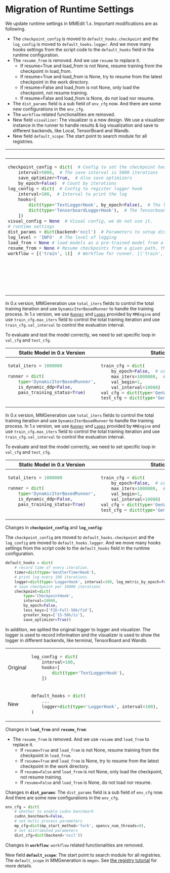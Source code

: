 # Migration of Runtime Settings

We update runtime settings in MMEdit 1.x. Important modifications are as following.

- The `checkpoint_config` is moved to `default_hooks.checkpoint` and the `log_config` is moved to `default_hooks.logger`. And we move many hooks settings from the script code to the `default_hooks` field in the runtime configuration.
- The `resume_from` is removed. And we use `resume` to replace it.
  - If resume=True and load_from is not None, resume training from the checkpoint in load_from.
  - If resume=True and load_from is None, try to resume from the latest checkpoint in the work directory.
  - If resume=False and load_from is not None, only load the checkpoint, not resume training.
  - If resume=False and load_from is None, do not load nor resume.
- The `dist_params` field is a sub field of `env_cfg` now. And there are some new configurations in the `env_cfg`.
- The `workflow` related functionalities are removed.
- New field `visualizer`: The visualizer is a new design. We use a visualizer instance in the runner to handle results & log visualization and save to different backends,  like Local, TensorBoard and Wandb.
- New field `default_scope`: The start point to search module for all registries.

<table class="docutils">
<thead>
  <tr>
    <th> Original </th>
    <th> New </th>
<tbody>
<tr>
<td valign="top">

```python
checkpoint_config = dict(  # Config to set the checkpoint hook, Refer to https://github.com/open-mmlab/mmcv/blob/master/mmcv/runner/hooks/checkpoint.py for implementation.
    interval=5000,  # The save interval is 5000 iterations
    save_optimizer=True,  # Also save optimizers
    by_epoch=False)  # Count by iterations
log_config = dict(  # Config to register logger hook
    interval=100,  # Interval to print the log
    hooks=[
        dict(type='TextLoggerHook', by_epoch=False),  # The logger used to record the training process
        dict(type='TensorboardLoggerHook'),  # The Tensorboard logger is also supported
    ])
visual_config = None  # Visual config, we do not use it.
# runtime settings
dist_params = dict(backend='nccl')  # Parameters to setup distributed training, the port can also be set
log_level = 'INFO'  # The level of logging
load_from = None # load models as a pre-trained model from a given path. This will not resume training
resume_from = None # Resume checkpoints from a given path, the training will be resumed from the iteration when the checkpoint's is saved
workflow = [('train', 1)]  # Workflow for runner. [('train', 1)] means there is only one workflow and the workflow named 'train' is executed once. Keep this unchanged when training current matting models
```

</td>

<td valign="top">

```python
default_hooks = dict(  # Used to build default hooks
    checkpoint=dict(  # Config to set the checkpoint hook
        type='CheckpointHook',
        interval=5000,  # The save interval is 5000 iterations
        save_optimizer=True,
        by_epoch=False,  # Count by iterations
        out_dir=save_dir,
    ),
    timer=dict(type='IterTimerHook'),
    logger=dict(type='LoggerHook', interval=100),  # Config to register logger hook
    param_scheduler=dict(type='ParamSchedulerHook'),
    sampler_seed=dict(type='DistSamplerSeedHook'),
)
default_scope = 'mmedit' # Used to set registries location
env_cfg = dict(  # Parameters to setup distributed training, the port can also be set
    cudnn_benchmark=False,
    mp_cfg=dict(mp_start_method='fork', opencv_num_threads=4),
    dist_cfg=dict(backend='nccl'),
)
log_level = 'INFO'  # The level of logging
log_processor = dict(type='LogProcessor', window_size=100, by_epoch=False)  # Used to build log processor
load_from = None  # load models as a pre-trained model from a given path. This will not resume training.
resume = False  # Resume checkpoints from a given path, the training will be resumed from the epoch when the checkpoint's is saved.
```

</td>

</tr>
</thead>
</table>

In 0.x version, MMGeneration use `total_iters` fields to control the total training iteration and use `DynamicIterBasedRunner` to handle the training process.
In 1.x version, we use [`Runner`](https://github.com/open-mmlab/mmengine/blob/main/docs/zh_cn/tutorials/runner.md) and [`Loops`](https://github.com/open-mmlab/mmengine/blob/main/mmengine/runner/loops.py) provided by `MMEngine` and use `train_cfg.max_iters` field to control the total training iteration and use `train_cfg.val_interval` to control the evaluation interval.

To evaluate and test the model correctly, we need to set specific loop in `val_cfg` and `test_cfg`.

<table class="docutils">
<thead>
  <tr>
    <th> Static Model in 0.x Version </th>
    <th> Static Model in 1.x Version </th>
<tbody>
<tr>
<td valign="top">

```python
total_iters = 1000000

runner = dict(
    type='DynamicIterBasedRunner',
    is_dynamic_ddp=False,
    pass_training_status=True)
```

</td>

<td valign="top">

```python
train_cfg = dict(
    by_epoch=False,  # use iteration based training
    max_iters=1000000,  # max training iteration
    val_begin=1,
    val_interval=10000)  # evaluation interval
val_cfg = dict(type='GenValLoop')  # specific loop in validation
test_cfg = dict(type='GenTestLoop')  # specific loop in testing
```

</td>

</tr>
</thead>
</table>

In 0.x version, MMGeneration use `total_iters` fields to control the total training iteration and use `DynamicIterBasedRunner` to handle the training process.
In 1.x version, we use [`Runner`](https://github.com/open-mmlab/mmengine/blob/main/docs/zh_cn/tutorials/runner.md) and [`Loops`](https://github.com/open-mmlab/mmengine/blob/main/mmengine/runner/loops.py) provided by `MMEngine` and use `train_cfg.max_iters` field to control the total training iteration and use `train_cfg.val_interval` to control the evaluation interval.

To evaluate and test the model correctly, we need to set specific loop in `val_cfg` and `test_cfg`.

<table class="docutils">
<thead>
  <tr>
    <th> Static Model in 0.x Version </th>
    <th> Static Model in 1.x Version </th>
<tbody>
<tr>
<td valign="top">

```python
total_iters = 1000000

runner = dict(
    type='DynamicIterBasedRunner',
    is_dynamic_ddp=False,
    pass_training_status=True)
```

</td>

<td valign="top">

```python
train_cfg = dict(
    by_epoch=False,  # use iteration based training
    max_iters=1000000,  # max training iteration
    val_begin=1,
    val_interval=10000)  # evaluation interval
val_cfg = dict(type='GenValLoop')  # specific loop in validation
test_cfg = dict(type='GenTestLoop')  # specific loop in testing
```

</td>

</tr>
</thead>
</table>

Changes in **`checkpoint_config`** and **`log_config`**:

The `checkpoint_config` are moved to `default_hooks.checkpoint` and the `log_config` are moved to `default_hooks.logger`.
And we move many hooks settings from the script code to the `default_hooks` field in the runtime configuration.

```python
default_hooks = dict(
    # record time of every iteration.
    timer=dict(type='GenIterTimerHook'),
    # print log every 100 iterations.
    logger=dict(type='LoggerHook', interval=100, log_metric_by_epoch=False),
    # save checkpoint per 10000 iterations
    checkpoint=dict(
        type='CheckpointHook',
        interval=10000,
        by_epoch=False,
        less_keys=['FID-Full-50k/fid'],
        greater_keys=['IS-50k/is'],
        save_optimizer=True))
```

In addition, we splited the original logger to logger and visualizer. The logger is used to record
information and the visualizer is used to show the logger in different backends, like terminal, TensorBoard
and Wandb.

<table class="docutils">
<tr>
<td>Original</td>
<td>

```python
log_config = dict(
    interval=100,
    hooks=[
        dict(type='TextLoggerHook'),
    ])
```

</td>
<tr>
<td>New</td>
<td>

```python
default_hooks = dict(
    ...
    logger=dict(type='LoggerHook', interval=100),
)

```

</td>
</tr>
</table>

Changes in **`load_from`** and **`resume_from`**:

- The `resume_from` is removed. And we use `resume` and `load_from` to replace it.
  - If `resume=True` and `load_from` is not None, resume training from the checkpoint in `load_from`.
  - If `resume=True` and `load_from` is None, try to resume from the latest checkpoint in the work directory.
  - If `resume=False` and `load_from` is not None, only load the checkpoint, not resume training.
  - If `resume=False` and `load_from` is None, do not load nor resume.

Changes in **`dist_params`**: The `dist_params` field is a sub field of `env_cfg` now. And there are some new
configurations in the `env_cfg`.

```python
env_cfg = dict(
    # whether to enable cudnn benchmark
    cudnn_benchmark=False,
    # set multi process parameters
    mp_cfg=dict(mp_start_method='fork', opencv_num_threads=0),
    # set distributed parameters
    dist_cfg=dict(backend='nccl'))
```

Changes in **`workflow`**: `workflow` related functionalities are removed.

New field **`default_scope`**: The start point to search module for all registries. The `default_scope` in MMGeneration is `mmgen`. See [the registry tutorial](https://github.com/open-mmlab/mmengine/blob/main/docs/en/tutorials/registry.md) for more details.
